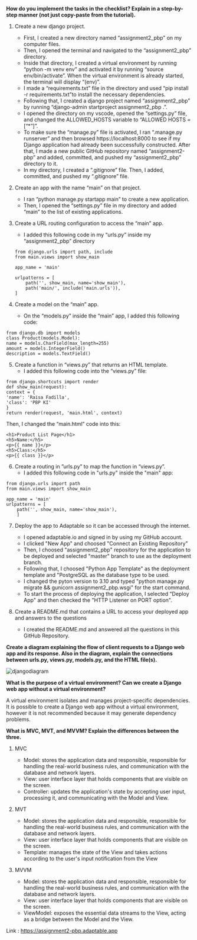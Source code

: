 **How do you implement the tasks in the checklist? Explain in a step-by-step manner (not just copy-paste from the tutorial).**
1. Create a new django project.
    - First, I created a new directory named “assignment2_pbp” on my computer files.
    - Then, I opened the terminal and navigated to the “assignment2_pbp” directory.
    - Inside that directory, I created a virtual environment by running “python -m venv env” and activated it by running “source env/bin/activate”. When the virtual environment is already started, the terminal will display “(env)”. 
    - I made a “requirements.txt” file in the directory and used “pip install -r requirements.txt”to install the necessary dependencies. 
    - Following that, I created a django project named “assignment2_pbp” by running “django-admin startproject assignment2_pbp .”. 
    - I opened the directory on my vscode, opened the “settings.py” file, and changed the ALLOWED_HOSTS variable to “ALLOWED HOSTS = [“*”]”. 
    - To make sure the “manage.py” file is activated, I ran “.manage.py runserver” and then browsed https://localhost:8000 to see if my Django application had already been successfully constructed. After that, I made a new public GitHub repository named “assignment2-pbp” and added, committed, and pushed my “assignment2_pbp” directory to it. 
    - In my directory, I created a “.gitignore” file. Then, I added, committed, and pushed my “.gitignore” file.

2. Create an app with the name “main” on that project.
    - I ran “python manage.py startapp main” to create a new application.
    - Then, I opened the “settings.py” file in my directory and added “main” to the list of existing applications.
    
3. Create a URL routing configuration to access the “main” app.
    - I added this following code in my “urls.py” inside my “assignment2_pbp” directory
    ```
    from django.urls import path, include
    from main.views import show_main
    
    app_name = 'main'
    
    urlpatterns = [
        path('', show_main, name='show_main'),
        path('main/', include('main.urls')),
    ]
    ```

4. Create a model on the “main” app.
    - On the “models.py” inside the “main” app, I added this following code:
```
from django.db import models
class Product(models.Model):
name = models.CharField(max_length=255)
amount = models.IntegerField()
description = models.TextField()
```

5. Create a function in “views.py” that returns an HTML template.
    - I added this following code into the “views.py” file:
```
from django.shortcuts import render
def show_main(request):
context = {
'name': 'Raisa Fadilla',
'class': 'PBP KI'
}
return render(request, 'main.html', context)
```

Then, I changed the “main.html” code into this:
```
<h1>Product List Page</h1>
<h5>Name:</h5>
<p>{{ name }}</p>
<h5>Class:</h5>
<p>{{ class }}</p>
```

6. Create a routing in ”urls.py” to map the function in “views.py”.
    - I added this following code in "urls.py" inside the "main" app:
```
from django.urls import path
from main.views import show_main

app_name = 'main'
urlpatterns = [
    path('', show_main, name='show_main'),
    ]
```

7. Deploy the app to Adaptable so it can be accessed through the internet.
    - I opened adaptable.io and signed in by using my GitHub account.
    - I clicked "New App" and choosed "Connect an Existing Repository"
    - Then, I choosed "assignment2_pbp" repository for the application to be deployed and selected "master" branch to use as the deployment branch.
    - Following that, I choosed "Python App Template" as the deployment template and "PostgreSQL as the database type to be used.
    - I changed the pyton version to 3.10 and typed "python manage.py migrate && gunicorn assignment2_pbp.wsgi" for the start command.
    - To start the process of deploying the application,  I selected "Deploy App" and then checked the "HTTP Listener on PORT option".
   
9. Create a README.md that contains a URL to access your deployed app and answers to the questions
    - I created the README.md and answered all the questions in this GitHub Repository.


**Create a diagram explaining the flow of client requests to a Django web app and its response. Also in the diagram, explain the connections between urls.py, views.py, models.py, and the HTML file(s).**

![djangodiagram](https://github.com/raisaafadilla/assignment2-pbp/assets/134634814/0c5c586d-b443-421c-a76c-c678b0f4a887)


**What is the purpose of a virtual environment? Can we create a Django web app without a virtual environment?**

A virtual environment isolates and manages project-specific dependencies. It is possible to create a Django web app without a virtual environment, however it is not recommended because it may generate dependency problems.

**What is MVC, MVT, and MVVM? Explain the differences between the three.**
1. MVC
   - Model: stores the application data and responsible, responsible for handling the real-world business rules, and communication with the database and network layers.
   - View: user interface layer that holds components that are visible on the screen.
   - Controller: updates the application's state by accepting user input, processing it, and communicating with the Model and View.
   
3. MVT
   - Model: stores the application data and responsible, responsible for handling the real-world business rules, and communication with the database and network layers.
   - View: user interface layer that holds components that are visible on the screen.
   - Template: manages the state of the View and takes actions according to the user's input notification from the View
   
5. MVVM
   - Model: stores the application data and responsible, responsible for handling the real-world business rules, and communication with the database and network layers.
   - View: user interface layer that holds components that are visible on the screen.
   - ViewModel: exposes the essential data streams to the View, acting as a bridge between the Model and the View. 

Link : https://assignment2-pbp.adaptable.app



